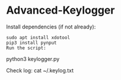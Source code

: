 # Advanced-Keylogger

Install dependencies (if not already):
    
    sudo apt install xdotool
    pip3 install pynput
    Run the script:

    
  python3 keylogger.py


Check log:
cat ~/.keylog.txt
